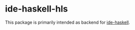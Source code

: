 # ide-haskell-hls

This package is primarily intended as backend for [ide-haskell](https://atom.io/packages/ide-haskell).
